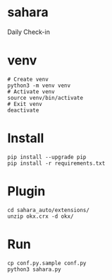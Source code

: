 # sahara
Daily Check-in

# venv
```
# Create venv
python3 -m venv venv
# Activate venv
source venv/bin/activate
# Exit venv
deactivate
```

# Install
```
pip install --upgrade pip
pip install -r requirements.txt
```

# Plugin
```
cd sahara_auto/extensions/
unzip okx.crx -d okx/
```

# Run
```
cp conf.py.sample conf.py
python3 sahara.py
```
